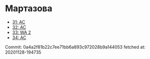 # Мартазова
- [31: AC](31.md)
- [32: AC](32.md)
- [33: WA 2](33.md)
- [34: AC](34.md)

Commit: 0a4a2f81b22c7ee71bb6a893c972028b9a144053
 fetched at: 20201128-194735
